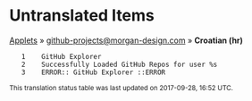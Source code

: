 # Untranslated Items
[Applets](../../../README.md) &#187; [github-projects@morgan-design.com](../README.md) &#187; **Croatian (hr)**

       1	GitHub Explorer
       2	Successfully Loaded GitHub Repos for user %s
       3	ERROR:: GitHub Explorer ::ERROR

<sup>This translation status table was last updated on 2017-09-28, 16:52 UTC.</sup>
